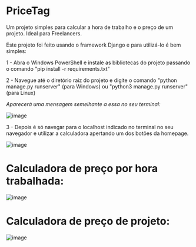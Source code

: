 # PriceTag
Um projeto simples para calcular a hora de trabalho e o preço de um projeto. Ideal para Freelancers.

Este projeto foi feito usando o framework Django e para utilizá-lo é bem simples:

1 - Abra o Windows PowerShell e instale as bibliotecas do projeto passando o comando "pip install -r requirements.txt"

2 - Navegue até o diretório raiz do projeto e digite o comando "python manage.py runserver" (para Windows) ou "python3 manage.py runserver" (para Linux)

*Aparecerá uma mensagem semelhante a essa no seu terminal:*

![image](https://user-images.githubusercontent.com/96087094/150964185-f6732e6f-6a2e-422e-9bbd-cc5c9be317b6.png)

3 - Depois é só navegar para o localhost indicado no terminal no seu navegador e utilizar a calculadora apertando um dos botões da homepage.

![image](https://user-images.githubusercontent.com/96087094/150965048-d22e75d9-1462-450f-9818-8349b42b25b1.png)

# Calculadora de preço por hora trabalhada:

![image](https://user-images.githubusercontent.com/96087094/150965160-2c0f5aa2-31de-45c4-a36a-31b94f3ec812.png)

# Calculadora de preço de projeto:

![image](https://user-images.githubusercontent.com/96087094/150965233-4226ce4d-3ea7-4aaf-be52-7df10cf5874f.png)
